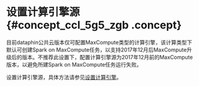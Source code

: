 # 设置计算引擎源 {#concept_ccl_5g5_zgb .concept}

目前dataphin公共云版本仅可配置MaxCompute类型的计算引擎，该计算类型下默认可创建Spark on MaxCompute任务，以支持2017年12月后MaxCompute升级后的版本。不推荐此设置下，配置计算引擎源为2017年12月前的MaxCompute版本，以避免所建Spark on MaxCompute任务运行失败。

设置计算引擎源，具体方法请参见[设置计算引擎](../../../../cn.zh-CN/.md#)。

